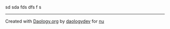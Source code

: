  sd sda fds dfs f s

---

Created with [Daology.org](http://daology.org) by [daologydev](http://daology.org/u/daologydev) for [nu](http://daology.org/o/nu)